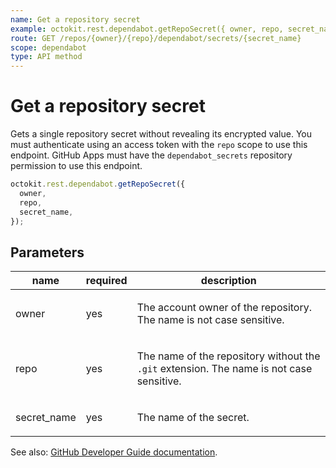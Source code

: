 ```yaml
---
name: Get a repository secret
example: octokit.rest.dependabot.getRepoSecret({ owner, repo, secret_name })
route: GET /repos/{owner}/{repo}/dependabot/secrets/{secret_name}
scope: dependabot
type: API method
---
```


# Get a repository secret

Gets a single repository secret without revealing its encrypted value. You must authenticate using an access token with the `repo` scope to use this endpoint. GitHub Apps must have the `dependabot_secrets` repository permission to use this endpoint.

```js
octokit.rest.dependabot.getRepoSecret({
  owner,
  repo,
  secret_name,
});
```

## Parameters

<table>
  <thead>
    <tr>
      <th>name</th>
      <th>required</th>
      <th>description</th>
    </tr>
  </thead>
  <tbody>
    <tr><td>owner</td><td>yes</td><td>

The account owner of the repository. The name is not case sensitive.

</td></tr>
<tr><td>repo</td><td>yes</td><td>

The name of the repository without the `.git` extension. The name is not case sensitive.

</td></tr>
<tr><td>secret_name</td><td>yes</td><td>

The name of the secret.

</td></tr>
  </tbody>
</table>

See also: [GitHub Developer Guide documentation](https://docs.github.com/rest/dependabot/secrets#get-a-repository-secret).
